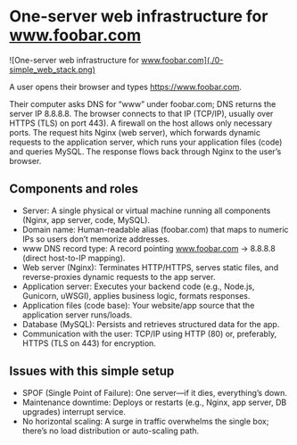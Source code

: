 # One-server web infrastructure for www.foobar.com

![One-server web infrastructure for www.foobar.com](./0-simple_web_stack.png)

A user opens their browser and types https://www.foobar.com.

Their computer asks DNS for “www” under foobar.com; DNS returns the server IP 8.8.8.8. The browser connects to that IP (TCP/IP), usually over HTTPS (TLS) on port 443). A firewall on the host allows only necessary ports. The request hits Nginx (web server), which forwards dynamic requests to the application server, which runs your application files (code) and queries MySQL. The response flows back through Nginx to the user’s browser.

## Components and roles
- Server: A single physical or virtual machine running all components (Nginx, app server, code, MySQL).
- Domain name: Human-readable alias (foobar.com) that maps to numeric IPs so users don’t memorize addresses.
- www DNS record type: A record pointing www.foobar.com → 8.8.8.8 (direct host-to-IP mapping).
- Web server (Nginx): Terminates HTTP/HTTPS, serves static files, and reverse-proxies dynamic requests to the app server.
- Application server: Executes your backend code (e.g., Node.js, Gunicorn, uWSGI), applies business logic, formats responses.
- Application files (code base): Your website/app source that the application server runs/loads.
- Database (MySQL): Persists and retrieves structured data for the app.
- Communication with the user: TCP/IP using HTTP (80) or, preferably, HTTPS (TLS on 443) for encryption.

## Issues with this simple setup
- SPOF (Single Point of Failure): One server—if it dies, everything’s down.
- Maintenance downtime: Deploys or restarts (e.g., Nginx, app server, DB upgrades) interrupt service.
- No horizontal scaling: A surge in traffic overwhelms the single box; there’s no load distribution or auto-scaling path.
